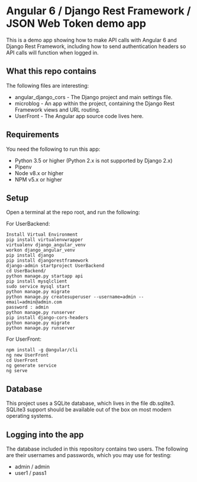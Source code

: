 # Angular 6 / Django Rest Framework / JSON Web Token demo app

This is a demo app showing how to make API calls with Angular 6 and Django Rest Framework, including how to send authentication headers so API calls will function when logged in.

## What this repo contains

The following files are interesting:

* angular_django_cors - The Django project and main settings file.
* microblog - An app within the project, containing the Django Rest Framework views and URL routing.
* UserFront  - The Angular app source code lives here.

## Requirements

You need the following to run this app:

* Python 3.5 or higher (Python 2.x is not supported by Django 2.x)
* Pipenv
* Node v8.x or higher
* NPM v5.x or higher

## Setup
Open a terminal at the repo root, and run the following:

For UserBackend:
    
    Install Virtual Environment
    pip install virtualenvwrapper
    virtualenv django_angular_venv
    workon django_angular_venv
    pip install django
    pip install djangorestframework
    django-admin startproject UserBackend
    cd UserBackend/
    python manage.py startapp api
    pip install mysqlclient
    sudo service mysql start
    python manage.py migrate
    python manage.py createsuperuser --username=admin --email=admin@admin.com
    password : admin
    python manage.py runserver
    pip install django-cors-headers
    python manage.py migrate
    python manage.py runserver
    
For UserFront:
```
npm install -g @angular/cli
ng new UserFront
cd UserFront
ng generate service
ng serve 
```

## Database

This project uses a SQLite database, which lives in the file db.sqlite3. SQLite3 support should be available out of the box on most modern operating systems.

## Logging into the app

The database included in this repository contains two users. The following are their usernames and passwords, which you may use for testing:

* admin / admin
* user1 / pass1

